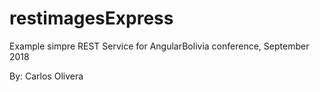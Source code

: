 # restimagesExpress
Example simpre REST Service for AngularBolivia conference, September 2018

By: Carlos Olivera
